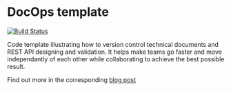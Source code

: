 # DocOps template

[![Build Status][status-badge]][status-link]

Code template illustrating how to version control technical documents and REST API designing and validation. It helps make teams go faster and move independantly of each other while collaborating to achieve the best possible result.

Find out more in the corresponding [blog post][blog]

[blog]: https://herebedragons.io/docops
[status-badge]: https://travis-ci.org/JanJoris/docops-template.svg?branch=master
[status-link]: https://travis-ci.org/JanJoris/docops-template